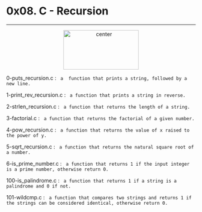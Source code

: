 # 0x08. C - Recursion
---
<p align="center">
<img src="alx.png" alt="center" style="width:200px; height:105px"/>
</p>


                                                                                                               
0-puts_recursion.c :
		` a  function that prints a string, followed by a new line.`


1-print_rev_recursion.c :
		` a function that prints a string in reverse.`


2-strlen_recursion.c :
		` a function that returns the length of a string.`


3-factorial.c :
		` a function that returns the factorial of a given number.`


4-pow_recursion.c :
		` a function that returns the value of x raised to the power of y.`


5-sqrt_recursion.c :
		` a function that returns the natural square root of a number.`


6-is_prime_number.c :
		` a function that returns 1 if the input integer is a prime number, otherwise return 0.`


100-is_palindrome.c :
		` a function that returns 1 if a string is a palindrome and 0 if not.`


101-wildcmp.c :
		` a function that compares two strings and returns 1 if the strings can be considered identical, otherwise return 0.`
